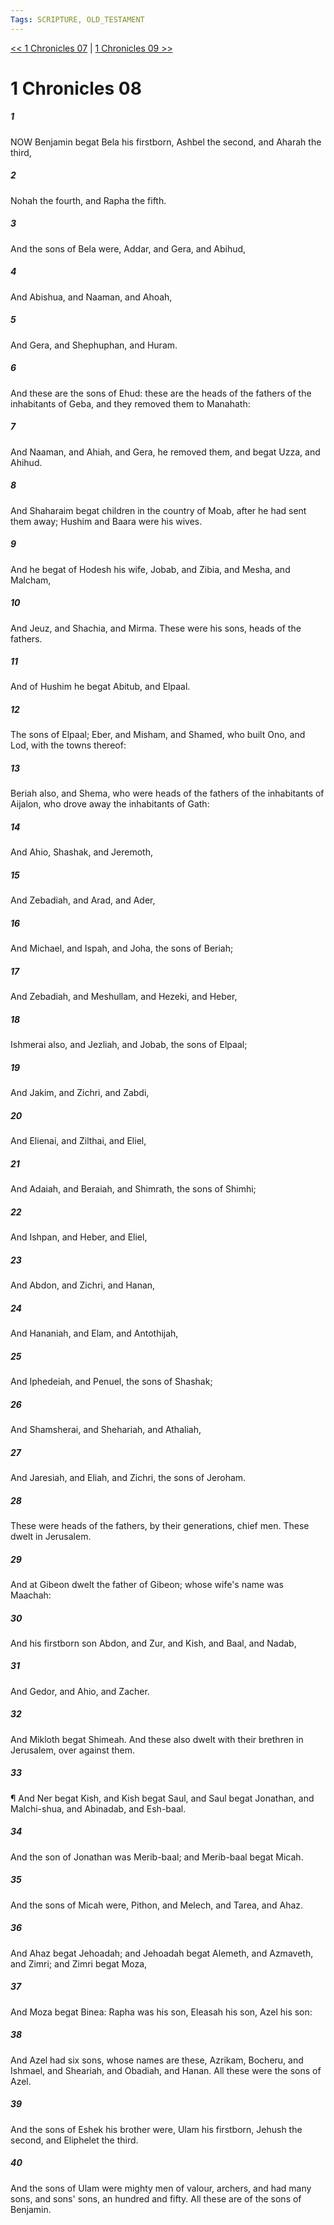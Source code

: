 ```yaml
---
Tags: SCRIPTURE, OLD_TESTAMENT
---
```


[<< 1 Chronicles 07](OLD_TESTAMENT/13_1_Chronicles/1_Chronicles_07.md) | [1 Chronicles 09 >>](OLD_TESTAMENT/13_1_Chronicles/1_Chronicles_09.md)

# 1 Chronicles 08

##### 1

NOW Benjamin begat Bela his firstborn, Ashbel the second, and Aharah the third,

##### 2

Nohah the fourth, and Rapha the fifth.

##### 3

And the sons of Bela were, Addar, and Gera, and Abihud,

##### 4

And Abishua, and Naaman, and Ahoah,

##### 5

And Gera, and Shephuphan, and Huram.

##### 6

And these are the sons of Ehud: these are the heads of the fathers of the inhabitants of Geba, and they removed them to Manahath:

##### 7

And Naaman, and Ahiah, and Gera, he removed them, and begat Uzza, and Ahihud.

##### 8

And Shaharaim begat children in the country of Moab, after he had sent them away; Hushim and Baara were his wives.

##### 9

And he begat of Hodesh his wife, Jobab, and Zibia, and Mesha, and Malcham,

##### 10

And Jeuz, and Shachia, and Mirma. These were his sons, heads of the fathers.

##### 11

And of Hushim he begat Abitub, and Elpaal.

##### 12

The sons of Elpaal; Eber, and Misham, and Shamed, who built Ono, and Lod, with the towns thereof:

##### 13

Beriah also, and Shema, who were heads of the fathers of the inhabitants of Aijalon, who drove away the inhabitants of Gath:

##### 14

And Ahio, Shashak, and Jeremoth,

##### 15

And Zebadiah, and Arad, and Ader,

##### 16

And Michael, and Ispah, and Joha, the sons of Beriah;

##### 17

And Zebadiah, and Meshullam, and Hezeki, and Heber,

##### 18

Ishmerai also, and Jezliah, and Jobab, the sons of Elpaal;

##### 19

And Jakim, and Zichri, and Zabdi,

##### 20

And Elienai, and Zilthai, and Eliel,

##### 21

And Adaiah, and Beraiah, and Shimrath, the sons of Shimhi;

##### 22

And Ishpan, and Heber, and Eliel,

##### 23

And Abdon, and Zichri, and Hanan,

##### 24

And Hananiah, and Elam, and Antothijah,

##### 25

And Iphedeiah, and Penuel, the sons of Shashak;

##### 26

And Shamsherai, and Shehariah, and Athaliah,

##### 27

And Jaresiah, and Eliah, and Zichri, the sons of Jeroham.

##### 28

These were heads of the fathers, by their generations, chief men. These dwelt in Jerusalem.

##### 29

And at Gibeon dwelt the father of Gibeon; whose wife's name was Maachah:

##### 30

And his firstborn son Abdon, and Zur, and Kish, and Baal, and Nadab,

##### 31

And Gedor, and Ahio, and Zacher.

##### 32

And Mikloth begat Shimeah. And these also dwelt with their brethren in Jerusalem, over against them.

##### 33

¶ And Ner begat Kish, and Kish begat Saul, and Saul begat Jonathan, and Malchi-shua, and Abinadab, and Esh-baal.

##### 34

And the son of Jonathan was Merib-baal; and Merib-baal begat Micah.

##### 35

And the sons of Micah were, Pithon, and Melech, and Tarea, and Ahaz.

##### 36

And Ahaz begat Jehoadah; and Jehoadah begat Alemeth, and Azmaveth, and Zimri; and Zimri begat Moza,

##### 37

And Moza begat Binea: Rapha was his son, Eleasah his son, Azel his son:

##### 38

And Azel had six sons, whose names are these, Azrikam, Bocheru, and Ishmael, and Sheariah, and Obadiah, and Hanan. All these were the sons of Azel.

##### 39

And the sons of Eshek his brother were, Ulam his firstborn, Jehush the second, and Eliphelet the third.

##### 40

And the sons of Ulam were mighty men of valour, archers, and had many sons, and sons' sons, an hundred and fifty. All these are of the sons of Benjamin.

